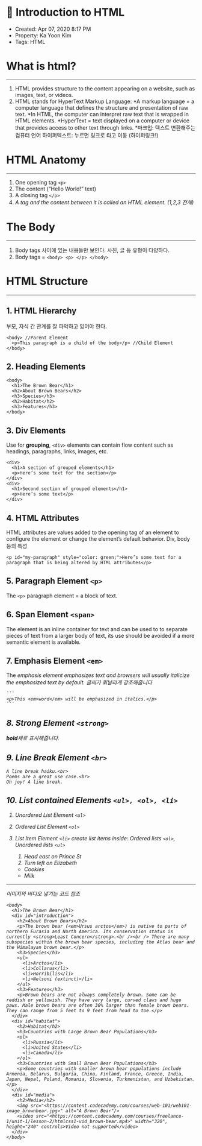 # 🐣 Introduction to HTML

* Created: Apr 07, 2020 8:17 PM
* Property: Ka Yoon Kim
* Tags: HTML

# What is html?

---

1. HTML provides structure to the content appearing on a website, such as images, text, or videos.
2. HTML stands for HyperText Markup Language:
*A markup language = a computer language that defines the structure and presentation of raw text.
*In HTML, the computer can interpret raw text that is wrapped in HTML elements.
*HyperText = text displayed on a computer or device that provides access to other text through links.
*마크업: 텍스트 변환해주는 컴퓨터 언어 하이퍼텍스트: 누르면 링크로 타고 이동 (하이퍼링크!)

# HTML Anatomy

---

1. One opening tag `<p>`
2. The content (“Hello World!” text)
3. A closing tag `</p>`
4. *A tag and the content between it is called an HTML element. (1,2,3 전체)*

# The Body

---

1. Body tags 사이에 있는 내용들만 보인다. 사진, 글 등 유형이 다양하다.
2. Body tags = `<body> <p> </p> </body>`

# HTML Structure

---

## 1. HTML Hierarchy

부모, 자식 간 관계를 잘 파악하고 있어야 한다.

    <body> //Parent Element
      <p>This paragraph is a child of the body</p> //Child Element
    </body>
    
    

## 2. Heading Elements

    <body>
      <h1>The Brown Bear</h1>
      <h2>About Brown Bears</h2>
      <h3>Species</h3>
      <h2>Habitat</h2>
      <h3>Features</h3>
    </body>
    

## 3. Div Elements

Use for **grouping**, `<div>` elements can contain flow content such as headings, paragraphs, links, images, etc.

    <div>
      <h1>A section of grouped elements</h1>
      <p>Here’s some text for the section</p>
    </div>
    <div>
      <h1>Second section of grouped elements</h1>
      <p>Here’s some text</p>
    </div>
    

## 4. HTML Attributes

HTML attributes are values added to the opening tag of an element to configure the element or change the element’s default behavior. Div, body 등의 특성

    <p id="my-paragraph" style="color: green;">Here’s some text for a paragraph that is being altered by HTML attributes</p>
    

## 5. Paragraph Element `<p>`

The `<p>` paragraph element = a block of text.

## 6. Span Element `<span>`

The <span> element is an inline container for text and can be used to to separate pieces of text from a larger body of text, its use should be avoided if a more semantic element is available.

## 7. Emphasis Element `<em>`

The <em> emphasis element emphasizes text and browsers will usually italicize the emphasized text by default.
*글씨가 휘날리게 강조해줍니다*

    ```
    <p>This <em>word</em> will be emphasized in italics.</p>
    ```
    

## 8. Strong Element `<strong>`

**bold**체로 표시해줍니다.

## 9. Line Break Element `<br>`

    A line break haiku.<br>
    Poems are a great use case.<br>
    Oh joy! A line break.
    

## 10. List contained Elements `<ul>, <ol>, <li>`

1. Unordered List Element `<ul>`
2. Ordered List Element `<ol>`
3. List Item Element `<li>` create list items inside: Ordered lists `<ol>`, Unordered lists `<ul>`

    <ol>
      <li>Head east on Prince St</li>
      <li>Turn left on Elizabeth</li>
    </ol>
    

    <ul>
      <li>Cookies</li>
      <li>Milk</li>
    </ul>
    

---

이미지와 비디오 넣기는 코드 참조

    <body>
      <h1>The Brown Bear</h1>
      <div id="introduction">
        <h2>About Brown Bears</h2>
        <p>The brown bear (<em>Ursus arctos</em>) is native to parts of northern Eurasia and North America. Its conservation status is currently <strong>Least Concern</strong>.<br /><br /> There are many subspecies within the brown bear species, including the Atlas bear and the Himalayan brown bear.</p>
        <h3>Species</h3>
        <ul>
          <li>Arctos</li>
          <li>Collarus</li>
          <li>Horribilis</li>
          <li>Nelsoni (extinct)</li>
        </ul>
        <h3>Features</h3>
        <p>Brown bears are not always completely brown. Some can be reddish or yellowish. They have very large, curved claws and huge paws. Male brown bears are often 30% larger than female brown bears. They can range from 5 feet to 9 feet from head to toe.</p>
      </div>
      <div id="habitat">
        <h2>Habitat</h2>
        <h3>Countries with Large Brown Bear Populations</h3>
        <ol>
          <li>Russia</li>
          <li>United States</li>
          <li>Canada</li>
        </ol>
        <h3>Countries with Small Brown Bear Populations</h3>
        <p>Some countries with smaller brown bear populations include Armenia, Belarus, Bulgaria, China, Finland, France, Greece, India, Japan, Nepal, Poland, Romania, Slovenia, Turkmenistan, and Uzbekistan.</p>
      </div>
      <div id="media">
        <h2>Media</h2>
        <img src="<https://content.codecademy.com/courses/web-101/web101-image_brownbear.jpg>" alt="A Brown Bear"/>
        <video src="<https://content.codecademy.com/courses/freelance-1/unit-1/lesson-2/htmlcss1-vid_brown-bear.mp4>" width="320", height="240" controls>Video not supported</video>
      </div>
    </body>
